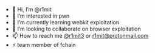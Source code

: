 - 👋 Hi, I’m @r1mit
- 👀 I’m interested in pwn
- 🌱 I’m currently learning webkit exploitation
- 💞️ I’m looking to collaborate on browser exploitation
- 📫 How to reach me [@r1mit3](https://twitter.com/r1mit3) or r1mit@protonmail.com
- ⚡ team member of fchain
<!---
r1mit/r1mit is a ✨ special ✨ repository because its `README.md` (this file) appears on your GitHub profile.
You can click the Preview link to take a look at your changes.
--->
